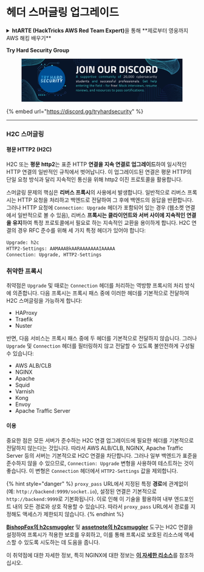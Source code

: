 # 헤더 스머글링 업그레이드

<details>

<summary><strong>htARTE (HackTricks AWS Red Team Expert)</strong>을 통해 **제로부터 영웅까지 AWS 해킹 배우기**</summary>

HackTricks를 지원하는 다른 방법:

* **회사를 HackTricks에서 광고**하거나 **PDF로 HackTricks 다운로드**하려면 [**구독 요금제**](https://github.com/sponsors/carlospolop)를 확인하세요!
* [**공식 PEASS & HackTricks 스왹**](https://peass.creator-spring.com) 획득
* [**The PEASS Family**](https://opensea.io/collection/the-peass-family)를 발견하십시오. 당사의 독점 [**NFTs**](https://opensea.io/collection/the-peass-family) 컬렉션
* **💬 [**디스코드 그룹**](https://discord.gg/hRep4RUj7f) 또는 [**텔레그램 그룹**](https://t.me/peass)에 **가입**하거나 **트위터** 🐦 [**@carlospolopm**](https://twitter.com/hacktricks\_live)에서 **팔로우**하세요.
* **HackTricks** 및 **HackTricks Cloud** github 저장소에 PR을 제출하여 **해킹 트릭을 공유**하세요.

</details>

**Try Hard Security Group**

<figure><img src="../.gitbook/assets/telegram-cloud-document-1-5159108904864449420.jpg" alt=""><figcaption></figcaption></figure>

{% embed url="https://discord.gg/tryhardsecurity" %}

***

### H2C 스머글링 <a href="#http2-over-cleartext-h2c" id="http2-over-cleartext-h2c"></a>

#### 평문 HTTP2 (H2C) <a href="#http2-over-cleartext-h2c" id="http2-over-cleartext-h2c"></a>

H2C 또는 **평문 http2**는 표준 HTTP **연결을 지속 연결로 업그레이드**하여 일시적인 HTTP 연결의 일반적인 규칙에서 벗어납니다. 이 업그레이드된 연결은 평문 HTTP의 단일 요청 방식과 달리 지속적인 통신을 위해 http2 이진 프로토콜을 활용합니다.

스머글링 문제의 핵심은 **리버스 프록시**의 사용에서 발생합니다. 일반적으로 리버스 프록시는 HTTP 요청을 처리하고 백엔드로 전달하여 그 후에 백엔드의 응답을 반환합니다. 그러나 HTTP 요청에 `Connection: Upgrade` 헤더가 포함되어 있는 경우 (웹소켓 연결에서 일반적으로 볼 수 있음), 리버스 **프록시는 클라이언트와 서버 사이에 지속적인 연결을 유지**하여 특정 프로토콜에서 필요로 하는 지속적인 교환을 용이하게 합니다. H2C 연결의 경우 RFC 준수를 위해 세 가지 특정 헤더가 있어야 합니다:
```
Upgrade: h2c
HTTP2-Settings: AAMAAABkAARAAAAAAAIAAAAA
Connection: Upgrade, HTTP2-Settings
```
### 취약한 프록시 <a href="#exploitation" id="exploitation"></a>

취약점은 `Upgrade` 및 때로는 `Connection` 헤더를 처리하는 역방향 프록시의 처리 방식에 의존합니다. 다음 프록시는 프록시 패스 중에 이러한 헤더를 기본적으로 전달하여 H2C 스머글링을 가능하게 합니다:

* HAProxy
* Traefik
* Nuster

반면, 다음 서비스는 프록시 패스 중에 두 헤더를 기본적으로 전달하지 않습니다. 그러나 `Upgrade` 및 `Connection` 헤더를 필터링하지 않고 전달할 수 있도록 불안전하게 구성될 수 있습니다:

* AWS ALB/CLB
* NGINX
* Apache
* Squid
* Varnish
* Kong
* Envoy
* Apache Traffic Server

#### 이용 <a href="#exploitation" id="exploitation"></a>

중요한 점은 모든 서버가 준수하는 H2C 연결 업그레이드에 필요한 헤더를 기본적으로 전달하지 않는다는 것입니다. 따라서 AWS ALB/CLB, NGINX, Apache Traffic Server 등의 서버는 기본적으로 H2C 연결을 차단합니다. 그러나 일부 백엔드가 표준을 준수하지 않을 수 있으므로, `Connection: Upgrade` 변형을 사용하여 테스트하는 것이 좋습니다. 이 변형은 `Connection` 헤더에서 `HTTP2-Settings` 값을 제외합니다.

{% hint style="danger" %}
`proxy_pass` URL에서 지정된 특정 **경로**에 관계없이 (예: `http://backend:9999/socket.io`), 설정된 연결은 기본적으로 `http://backend:9999`로 기본화됩니다. 이로 인해 이 기술을 활용하여 내부 엔드포인트 내의 모든 경로와 상호 작용할 수 있습니다. 따라서 `proxy_pass` URL에서 경로를 지정해도 액세스가 제한되지 않습니다.
{% endhint %}

[**BishopFox의 h2csmuggler**](https://github.com/BishopFox/h2csmuggler) 및 [**assetnote의 h2csmuggler**](https://github.com/assetnote/h2csmuggler) 도구는 H2C 연결을 설정하여 프록시가 적용한 보호를 우회하고, 이를 통해 프록시로 보호된 리소스에 액세스할 수 있도록 시도하는 데 도움을 줍니다.

이 취약점에 대한 자세한 정보, 특히 NGINX에 대한 정보는 [**이 자세한 리소스**](../network-services-pentesting/pentesting-web/nginx.md#proxy\_set\_header-upgrade-and-connection)를 참조하십시오.
